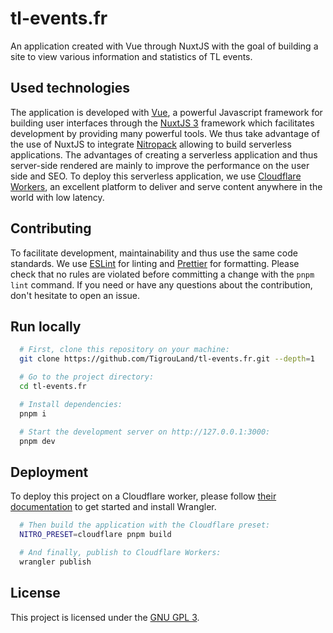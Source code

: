 # tl-events.fr

An application created with Vue through NuxtJS with the goal of building a site to view various information and statistics of TL events.

## Used technologies

The application is developed with [Vue](https://vuejs.org/), a powerful Javascript framework for building user interfaces through the [NuxtJS 3](https://v3.nuxtjs.org/) framework which facilitates development by providing many powerful tools. We thus take advantage of the use of NuxtJS to integrate [Nitropack](https://nitro.unjs.io/) allowing to build serverless applications.
The advantages of creating a serverless application and thus server-side rendered are mainly to improve the performance on the user side and SEO.
To deploy this serverless application, we use [Cloudflare Workers](https://workers.cloudflare.com/), an excellent platform to deliver and serve content anywhere in the world with low latency.

## Contributing

To facilitate development, maintainability and thus use the same code standards.
We use [ESLint](https://eslint.org/) for linting and [Prettier](https://prettier.io/) for formatting.
Please check that no rules are violated before committing a change with the `pnpm lint` command.
If you need or have any questions about the contribution, don't hesitate to open an issue.

## Run locally

```bash
  # First, clone this repository on your machine:
  git clone https://github.com/TigrouLand/tl-events.fr.git --depth=1

  # Go to the project directory:
  cd tl-events.fr

  # Install dependencies:
  pnpm i

  # Start the development server on http://127.0.0.1:3000:
  pnpm dev
```

## Deployment

To deploy this project on a Cloudflare worker, please follow [their documentation](https://developers.cloudflare.com/workers/wrangler/get-started/) to get started and install Wrangler.

```bash
  # Then build the application with the Cloudflare preset:
  NITRO_PRESET=cloudflare pnpm build

  # And finally, publish to Cloudflare Workers:
  wrangler publish
```

## License

This project is licensed under the [GNU GPL 3](https://github.com/TigrouLand/tl-events.fr/blob/main/LICENCE).
